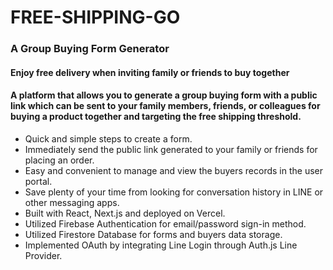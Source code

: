 # FREE-SHIPPING-GO

### A Group Buying Form Generator

#### Enjoy free delivery when inviting family or friends to buy together

#### A platform that allows you to generate a group buying form with a public link which can be sent to your family members, friends, or colleagues for buying a product together and targeting the free shipping threshold.

-   Quick and simple steps to create a form.
-   Immediately send the public link generated to your family or friends for placing an order.
-   Easy and convenient to manage and view the buyers records in the user portal.
-   Save plenty of your time from looking for conversation history in LINE or other messaging apps.
-   Built with React, Next.js and deployed on Vercel.
-   Utilized Firebase Authentication for email/password sign-in method.
-   Utilized Firestore Database for forms and buyers data storage.
-   Implemented OAuth by integrating Line Login through Auth.js Line Provider.

